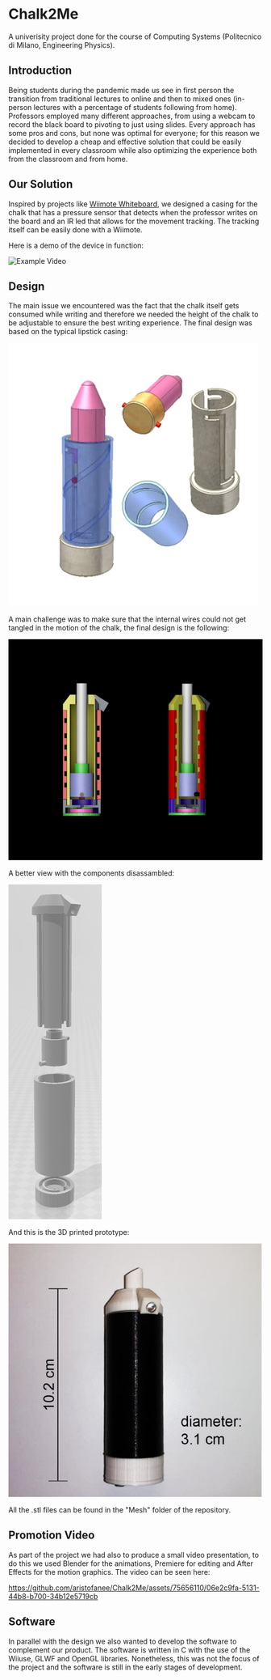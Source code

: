 # Chalk2Me
A univerisity project done for the course of Computing Systems (Politecnico di Milano, Engineering Physics).

## Introduction
Being students during the pandemic made us see in first person the transition from traditional lectures to online and then to mixed ones (in-person lectures with a percentage of students following from home). Professors employed many different approaches, from using a webcam to record the black board to pivoting to just using slides. Every approach has some pros and cons, but none was optimal for everyone; for this reason we decided to develop a cheap and effective solution that could be easily implemented in every classroom while also optimizing the experience both from the classroom and from home.

## Our Solution
Inspired by projects like [Wiimote Whiteboard](https://archive.org/details/wiimote-whiteboard), we designed a casing for the chalk that has a pressure sensor that detects when the professor writes on the board and an IR led that allows for the movement tracking. The tracking itself can be easily done with a Wiimote. 

Here is a demo of the device in function:

![Example Video](GIF_Chalk2Me.gif)

## Design
The main issue we encountered was the fact that the chalk itself gets consumed while writing and therefore we needed the height of the chalk to be adjustable to ensure the best writing experience. The final design was based on the typical lipstick casing:

![Design of a lipstick](lipstick.png)

A main challenge was to make sure that the internal wires could not get tangled in the motion of the chalk, the final design is the following:

![Mechanisms](internal_mechanism.png) 

A better view with the components disassambled:

![Internals](totale_sfatto.PNG)

And this is the 3D printed prototype:

![Photo](photo.png)

All the .stl files can be found in the "Mesh" folder of the repository.

## Promotion Video
As part of the project we had also to produce a small video presentation, to do this we used Blender for the animations, Premiere for editing and After Effects for the motion graphics. The video can be seen here:



https://github.com/aristofanee/Chalk2Me/assets/75656110/06e2c9fa-5131-44b8-b700-34b12e5719cb



## Software
In parallel with the design we also wanted to develop the software to complement our product. The software is written in C with the use of the Wiiuse, GLWF and OpenGL libraries. Nonetheless, this was not the focus of the project and the software is still in the early stages of development.

